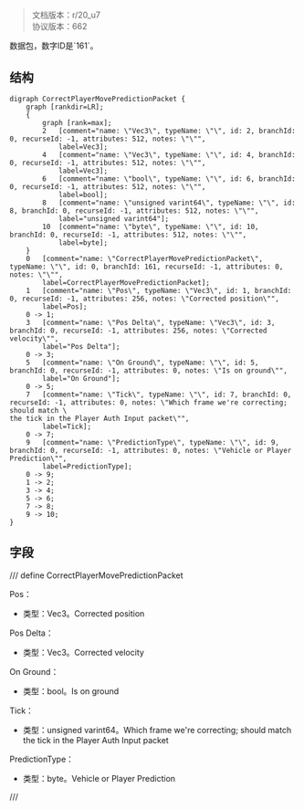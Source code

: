 # <!-- md:samp CorrectPlayerMovePredictionPacket -->

> 文档版本：r/20_u7<br/>协议版本：662

<!-- md:samp CorrectPlayerMovePredictionPacket -->数据包，数字ID是`161`。

## 结构

```viz
digraph CorrectPlayerMovePredictionPacket {
	graph [rankdir=LR];
	{
		graph [rank=max];
		2	[comment="name: \"Vec3\", typeName: \"\", id: 2, branchId: 0, recurseId: -1, attributes: 512, notes: \"\"",
			label=Vec3];
		4	[comment="name: \"Vec3\", typeName: \"\", id: 4, branchId: 0, recurseId: -1, attributes: 512, notes: \"\"",
			label=Vec3];
		6	[comment="name: \"bool\", typeName: \"\", id: 6, branchId: 0, recurseId: -1, attributes: 512, notes: \"\"",
			label=bool];
		8	[comment="name: \"unsigned varint64\", typeName: \"\", id: 8, branchId: 0, recurseId: -1, attributes: 512, notes: \"\"",
			label="unsigned varint64"];
		10	[comment="name: \"byte\", typeName: \"\", id: 10, branchId: 0, recurseId: -1, attributes: 512, notes: \"\"",
			label=byte];
	}
	0	[comment="name: \"CorrectPlayerMovePredictionPacket\", typeName: \"\", id: 0, branchId: 161, recurseId: -1, attributes: 0, notes: \"\"",
		label=CorrectPlayerMovePredictionPacket];
	1	[comment="name: \"Pos\", typeName: \"Vec3\", id: 1, branchId: 0, recurseId: -1, attributes: 256, notes: \"Corrected position\"",
		label=Pos];
	0 -> 1;
	3	[comment="name: \"Pos Delta\", typeName: \"Vec3\", id: 3, branchId: 0, recurseId: -1, attributes: 256, notes: \"Corrected velocity\"",
		label="Pos Delta"];
	0 -> 3;
	5	[comment="name: \"On Ground\", typeName: \"\", id: 5, branchId: 0, recurseId: -1, attributes: 0, notes: \"Is on ground\"",
		label="On Ground"];
	0 -> 5;
	7	[comment="name: \"Tick\", typeName: \"\", id: 7, branchId: 0, recurseId: -1, attributes: 0, notes: \"Which frame we're correcting; should match \
the tick in the Player Auth Input packet\"",
		label=Tick];
	0 -> 7;
	9	[comment="name: \"PredictionType\", typeName: \"\", id: 9, branchId: 0, recurseId: -1, attributes: 0, notes: \"Vehicle or Player Prediction\"",
		label=PredictionType];
	0 -> 9;
	1 -> 2;
	3 -> 4;
	5 -> 6;
	7 -> 8;
	9 -> 10;
}

```

## 字段

/// define
CorrectPlayerMovePredictionPacket

Pos：[<!-- md:samp Vec3 -->](../types/vec3.md)

- 类型：Vec3。Corrected position

Pos Delta：[<!-- md:samp Vec3 -->](../types/vec3.md)

- 类型：Vec3。Corrected velocity

On Ground：<!-- md:samp bool -->

- 类型：bool。Is on ground

Tick：<!-- md:samp unsigned varint64 -->

- 类型：unsigned varint64。Which frame we're correcting; should match the tick in the Player Auth Input packet

PredictionType：<!-- md:samp byte -->

- 类型：byte。Vehicle or Player Prediction


///
